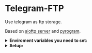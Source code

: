 # Telegram-FTP

Use telegram as ftp storage.

Based on [aioftp server](https://github.com/aio-libs/aioftp/blob/master/aioftp/server.py) and [pyrogram](https://github.com/pyrogram/pyrogram).

<details>
<summary><b>Enviroment variables you need to set:</b></summary>

`API_ID`: Go to [my.telegram.org](https://my.telegram.org) to obtain this.

`API_HASH`: Go to [my.telegram.org](https://my.telegram.org) to obtain this.

`BOT_TOKEN`: Get the bot token from [BotFather](https://telegram.dog/botfather).

`MONGODB`: MongoDB connect string.

`CHAT_ID`: Chat id to send files to.

`HOST`: FTP server host (default: 0.0.0.0).

`PORT`: FTP server port (default: 9021).

</details>

<details>
<summary><b>Setup:</b></summary>

  1. Create bot in [BotFather](https://telegram.dog/botfather).
  2. Obtain API_ID and API_HASH on [my.telegram.org](https://my.telegram.org).
  3. Create mongodb database on [MongoDB Cloud](https://cloud.mongodb.com/) (or use your server) and copy connect string.
  4. Insert all variables into .env
  5. Add bot to your channel with admin rights.
  6. Run `get_channel_id.py`, send `/id` command in your channel.
  7. Copy id to .env
  8. Create mongodb database named `ftp`.
  9. Run `setup_database.py`.
  10. Run `create_accounts.py` to create accounts.
  11. Run `main.py`.

</details>